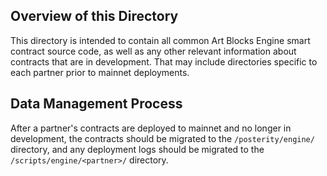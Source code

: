 ## Overview of this Directory

This directory is intended to contain all common Art Blocks Engine smart contract source code, as well as any other relevant information about contracts that are in development. That may include directories specific to each partner prior to mainnet deployments.

## Data Management Process

After a partner's contracts are deployed to mainnet and no longer in development, the contracts should be migrated to the `/posterity/engine/` directory, and any deployment logs should be migrated to the `/scripts/engine/<partner>/` directory.
